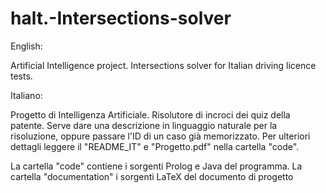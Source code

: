 # halt.-Intersections-solver
English:

Artificial Intelligence project. Intersections solver for Italian driving licence tests.


Italiano:

Progetto di Intelligenza Artificiale. Risolutore di incroci dei quiz della patente.
Serve dare una descrizione in linguaggio naturale per la risoluzione, oppure passare l'ID di un caso già memorizzato.
Per ulteriori dettagli leggere il "README_IT" e "Progetto.pdf" nella cartella "code".

La cartella "code" contiene i sorgenti Prolog e Java del programma.
La cartella "documentation" i sorgenti LaTeX del documento di progetto

